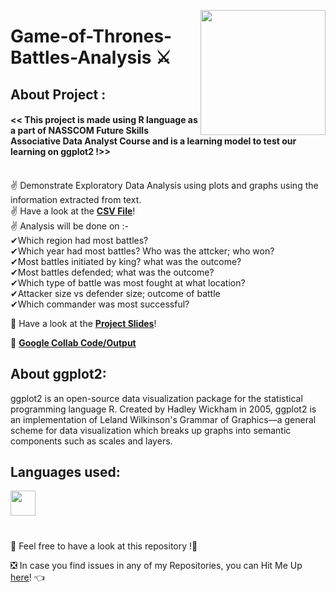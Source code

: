 <a ><img src="https://mir-s3-cdn-cf.behance.net/project_modules/1400/85db0a58130757.59f09a9a48990.jpg" align="right" height="200"/></a>
# Game-of-Thrones-Battles-Analysis ⚔️  
## About Project :
#### << This project is made using R language as a part of NASSCOM Future Skills  Associative Data Analyst Course and is a learning model to test our learning on ggplot2 !>> <br><br>
✌ Demonstrate Exploratory Data Analysis using plots and graphs using the information extracted from text. <br>
✌ Have a look at the [**CSV File**](https://raw.githubusercontent.com/nupur1492/RProjects/master/GameOfThrones/battles.csv)!<br>
✌ Analysis will be done on :-<br>
✔Which region had most battles?<br>
✔Which year had most battles? Who was the attcker; who won?<br>
✔Most battles initiated by king? what was the outcome?<br>
✔Most battles defended; what was the outcome?<br>
✔Which type of battle was most fought at what location?<br>
✔Attacker size vs defender size; outcome of battle<br>
✔Which commander was most successful?<br>

📍 Have a look at the [**Project Slides**](https://docs.google.com/presentation/d/1Zv2ZZQr3FmK5S-cbKXYkvB9-08ODp8IQ49HvlhpCwCQ/edit?usp=sharing)!<br>

📍 [**Google Collab Code/Output**](https://colab.research.google.com/drive/1VxSO_ybRxbr2L_q107mWM0YSX_OvFmgL?usp=sharing)


## About ggplot2:
ggplot2 is an open-source data visualization package for the statistical programming language R. Created by Hadley Wickham in 2005, ggplot2 is an implementation of Leland Wilkinson's Grammar of Graphics—a general scheme for data visualization which breaks up graphs into semantic components such as scales and layers.

## Languages used:
<code><img height="40"  src="https://img.icons8.com/material/50/000000/r.png"/></code>
#

📣 Feel free to have a look at this repository !🤗

❎ In case you find issues in any of my Repositories, you can Hit Me Up [here](https://github.com/Aditya-Bhate/Aditya-Bhate/issues)! 👈
